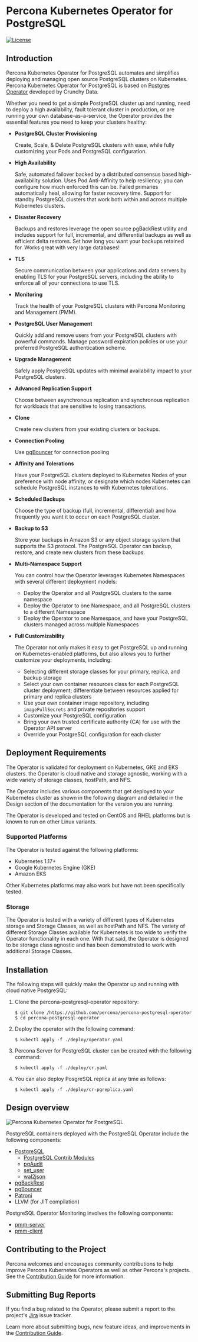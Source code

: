 # Percona Kubernetes Operator for PostgreSQL

[![License](https://img.shields.io/badge/License-Apache%202.0-blue.svg)](https://opensource.org/licenses/Apache-2.0)

## Introduction

Percona Kubernetes Operator for PostgreSQL automates and simplifies deploying and managing open source PostgreSQL clusters on Kubernetes. Percona Kubernetes Operator for PostgreSQL is based on [Postgres Operator](https://crunchydata.github.io/postgres-operator/latest/) developed by Crunchy Data.

Whether you need to get a simple PostgreSQL cluster up and running, need to deploy a high availability, fault tolerant cluster in production, or are running your own database-as-a-service, the Operator provides the essential features you need to keep your clusters healthy:

* **PostgreSQL Cluster Provisioning**

    Create, Scale, & Delete PostgreSQL clusters with ease, while fully customizing your Pods and PostgreSQL configuration.

* **High Availability**

    Safe, automated failover backed by a distributed consensus based high-availability solution. Uses Pod Anti-Affinity to help resiliency; you can configure how much enforced this can be. Failed primaries automatically heal, allowing for faster recovery time. Support for standby PostgreSQL clusters that work both within and across multiple Kubernetes clusters.

* **Disaster Recovery**

    Backups and restores leverage the open source pgBackRest utility and includes support for full, incremental, and differential backups as well as efficient delta restores. Set how long you want your backups retained for. Works great with very large databases!

* **TLS**

    Secure communication between your applications and data servers by enabling TLS for your PostgreSQL servers, including the ability to enforce all of your connections to use TLS.

* **Monitoring**

    Track the health of your PostgreSQL clusters with Percona Monitoring and Management (PMM).

* **PostgreSQL User Management**

    Quickly add and remove users from your PostgreSQL clusters with powerful commands. Manage password expiration policies or use your preferred PostgreSQL authentication scheme.

* **Upgrade Management**

    Safely apply PostgreSQL updates with minimal availability impact to your PostgreSQL clusters.

* **Advanced Replication Support**

    Choose between asynchronous replication and synchronous replication for workloads that are sensitive to losing transactions.

* **Clone**

    Create new clusters from your existing clusters or backups.

* **Connection Pooling**

    Use [pgBouncer](https://access.crunchydata.com/documentation/postgres-operator/latest/tutorial/pgbouncer/) for connection pooling

* **Affinity and Tolerations**

    Have your PostgreSQL clusters deployed to Kubernetes Nodes of your preference with node affinity, or designate which nodes Kubernetes can schedule PostgreSQL instances to with Kubernetes  tolerations.

* **Scheduled Backups**

    Choose the type of backup (full, incremental, differential) and how frequently you want it to occur on each PostgreSQL cluster.

* **Backup to S3**

    Store your backups in Amazon S3 or any object storage system that supports the S3 protocol. The PostgreSQL Operator can backup, restore, and create new clusters from these backups.

* **Multi-Namespace Support**

    You can control how the Operator leverages Kubernetes Namespaces with several different deployment models:

    * Deploy the Operator and all PostgreSQL clusters to the same namespace
    * Deploy the Operator to one Namespace, and all PostgreSQL clusters to a different Namespace
    * Deploy the Operator to one Namespace, and have your PostgreSQL clusters managed across multiple Namespaces

* **Full Customizability**

    The Operator not only makes it easy to get PostgreSQL up and running on Kubernetes-enabled platforms, but also allows you to further customize your deployments, including:

    * Selecting different storage classes for your primary, replica, and backup storage
    * Select your own container resources class for each PostgreSQL cluster deployment; differentiate between resources applied for primary and replica clusters
    * Use your own container image repository, including `imagePullSecrets` and private repositories  support
    * Customize your PostgreSQL configuration 
    * Bring your own trusted certificate authority (CA) for use with the Operator API server
    * Override your PostgreSQL configuration for each cluster

## Deployment Requirements

The Operator is validated for deployment on Kubernetes, GKE and EKS clusters. the Operator is cloud native and storage agnostic, working with a wide variety of storage classes, hostPath, and NFS.

The Operator includes various components that get deployed to your Kubernetes cluster as shown in the following diagram and detailed in the Design section of the documentation for the version you are running.

The Operator is developed and tested on CentOS and RHEL platforms but is known to run on other Linux variants.

### Supported Platforms

The Operator is tested against the following platforms:

* Kubernetes 1.17+ 
* Google Kubernetes Engine (GKE)
* Amazon EKS 

Other Kubernetes platforms may also work but have not been specifically tested.

### Storage

The Operator is tested with a variety of different types of Kubernetes storage and Storage Classes, as well as hostPath and NFS.
The variety of different Storage Classes available for Kubernetes is too wide to verify the Operator functionality in each one. With that said, the Operator is designed to be storage class agnostic and has been demonstrated to work with additional Storage Classes.

## Installation

The following steps will quickly make the Operator up and running with cloud native PostgreSQL:

1. Clone the percona-postgresql-operator repository:

    ```
    $ git clone /https://github.com/percona/percona-postgresql-operator
    $ cd percona-postgresql-operator
    ```

2. Deploy the operator with the following command:

    ```
    $ kubectl apply -f ./deploy/operator.yaml
    ```

3. Percona Server for PostgreSQL cluster can be created with the following command:

    ```
    $ kubectl apply -f ./deploy/cr.yaml
    ```

4. You can also deploy PosgreSQL replica at any time as follows: 

    ```
    $ kubectl apply -f ./deploy/cr-pgreplica.yaml
    ```

## Design overview

![Percona Kubernetes Operator for PostgreSQL](operator.png)

PostgreSQL containers deployed with the PostgreSQL Operator include the following components:

* [PostgreSQL](https://www.postgresql.org/)
  * [PostgreSQL Contrib Modules](https://www.postgresql.org/docs/current/contrib.html)
  * [pgAudit](https://www.pgaudit.org/)
  * [set_user](https://github.com/pgaudit/set_user)
  * [wal2json](https://github.com/eulerto/wal2json)
* [pgBackRest](https://pgbackrest.org/)
* [pgBouncer](http://pgbouncer.github.io/)
* [Patroni](https://patroni.readthedocs.io/)
* LLVM (for JIT compilation)

PostgreSQL Operator Monitoring involves the following components:

* [pmm-server](https://www.percona.com/doc/percona-monitoring-and-management/2.x/details/architecture.html#pmm-server)
* [pmm-client](https://www.percona.com/doc/percona-monitoring-and-management/2.x/details/architecture.html#pmm-client)

## Contributing to the Project

Percona welcomes and encourages community contributions to help improve Percona Kubernetes Operators as well as other Percona's projects.
See the [Contribution Guide](CONTRIBUTING.md) for more information.

## Submitting Bug Reports

If you find a bug related to the Operator, please submit a report to the project's [Jira](https://jira.percona.com/projects/K8SPG/issues) issue tracker.

Learn more about submitting bugs, new feature ideas, and improvements in the [Contribution Guide](CONTRIBUTING.md).


